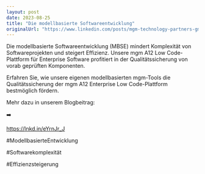 ```yaml
---
layout: post
date: 2023-08-25
title: "Die modellbasierte Softwareentwicklung"
originalUrl: "https://www.linkedin.com/posts/mgm-technology-partners-gmbh_qualit%C3%A4tssicherung-von-modellbasierter-enterprise-activity-7096022499796115457-6NR7?utm_source=share&utm_medium=member_desktop"
---
```


Die modellbasierte Softwareentwicklung (MBSE) mindert Komplexität von Softwareprojekten und steigert Effizienz. Unsere mgm A12 Low Code-Plattform für Enterprise Software profitiert in der Qualitätssicherung von vorab geprüften Komponenten.

Erfahren Sie, wie unsere eigenen modellbasierten mgm-Tools die Qualitätssicherung der mgm A12 Enterprise Low Code-Plattform bestmöglich fördern.

Mehr dazu in unserem Blogbeitrag:

➡️

https://lnkd.in/eYrnJr_J

#ModellbasierteEntwicklung

#Softwarekomplexität

#Effizienzsteigerung